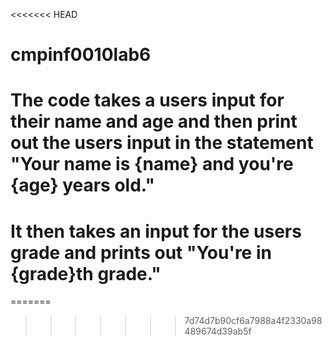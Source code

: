 <<<<<<< HEAD
# cmpinf0010lab6
# The code takes a users input for their name and age and then print out the users input in the statement "Your name is {name} and you're {age} years old."
# It then takes an input for the users grade and prints out "You're in {grade}th grade."
=======
>>>>>>> 7d74d7b90cf6a7988a4f2330a98489674d39ab5f
